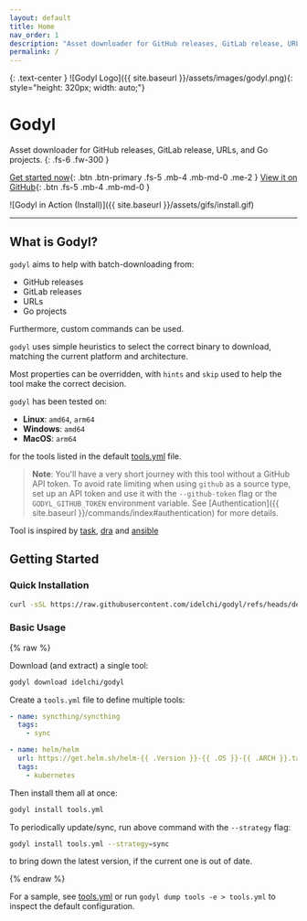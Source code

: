```yaml
---
layout: default
title: Home
nav_order: 1
description: "Asset downloader for GitHub releases, GitLab release, URLs, and Go projects."
permalink: /
---
```


{: .text-center }
![Godyl Logo]({{ site.baseurl }}/assets/images/godyl.png){: style="height: 320px; width: auto;"}

# Godyl

Asset downloader for GitHub releases, GitLab release, URLs, and Go projects.
{: .fs-6 .fw-300 }

[Get started now](#getting-started){: .btn .btn-primary .fs-5 .mb-4 .mb-md-0 .me-2 } [View it on GitHub](https://github.com/idelchi/godyl){: .btn .fs-5 .mb-4 .mb-md-0 }

![Godyl in Action (Install)]({{ site.baseurl }}/assets/gifs/install.gif)

---

## What is Godyl?

`godyl` aims to help with batch-downloading from:

- GitHub releases
- GitLab releases
- URLs
- Go projects

Furthermore, custom commands can be used.

`godyl` uses simple heuristics to select the correct binary to download, matching the current platform and architecture.

Most properties can be overridden, with `hints` and `skip` used to help the tool make the correct decision.

`godyl` has been tested on:

- **Linux**: `amd64`, `arm64`
- **Windows**: `amd64`
- **MacOS**: `arm64`

for the tools listed in the default [tools.yml](https://github.com/idelchi/godyl/blob/dev/tools.yml) file.

> **Note**: You'll have a very short journey with this tool without a GitHub API token. To avoid rate limiting when using `github` as a source type, set up an API token and use it with the `--github-token` flag or the `GODYL_GITHUB_TOKEN` environment variable. See [Authentication]({{ site.baseurl }}/commands/index#authentication) for more details.

Tool is inspired by [task](https://github.com/go-task/task), [dra](https://github.com/devmatteini/dra) and [ansible](https://github.com/ansible/ansible)

## Getting Started

### Quick Installation

```sh
curl -sSL https://raw.githubusercontent.com/idelchi/godyl/refs/heads/dev/install.sh | sh -s -- -d ~/.local/bin
```

### Basic Usage

{% raw %}

Download (and extract) a single tool:

```sh
godyl download idelchi/godyl
```

Create a `tools.yml` file to define multiple tools:

```yaml
- name: syncthing/syncthing
  tags:
    - sync

- name: helm/helm
  url: https://get.helm.sh/helm-{{ .Version }}-{{ .OS }}-{{ .ARCH }}.tar.gz
  tags:
    - kubernetes
```

Then install them all at once:

```sh
godyl install tools.yml
```

To periodically update/sync, run above command with the `--strategy` flag:

```sh
godyl install tools.yml --strategy=sync
```

to bring down the latest version, if the current one is out of date.

{% endraw %}

For a sample, see [tools.yml](https://github.com/idelchi/godyl/blob/main/tools.yml) or run `godyl dump tools -e > tools.yml` to inspect the default configuration.
